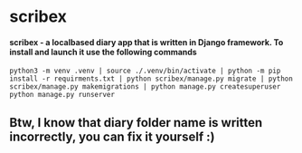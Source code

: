 # scribex
#### scribex - a localbased diary app that is written in Django framework. To install and launch it use the following commands

`python3 -m venv .venv | source ./.venv/bin/activate | python -m pip install -r requirments.txt | python scribex/manage.py migrate | python scribex/manage.py makemigrations | python manage.py createsuperuser`
`python manage.py runserver`

## Btw, I know that diary folder name is written incorrectly, you can fix it yourself :)

